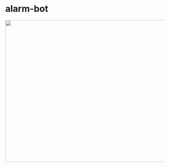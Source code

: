 # alarm-bot

<p align="center"><img src="https://user-images.githubusercontent.com/36403696/176622533-f5a0d5b0-64bd-4544-853a-884af369421b.png"  width="600" height="450" />
